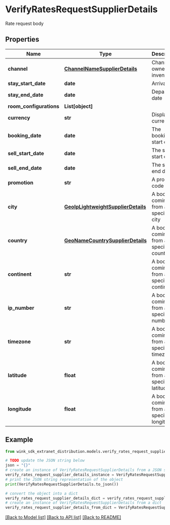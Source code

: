 # VerifyRatesRequestSupplierDetails

Rate request body

## Properties

Name | Type | Description | Notes
------------ | ------------- | ------------- | -------------
**channel** | [**ChannelNameSupplierDetails**](ChannelNameSupplierDetails.md) | Channel owner of inventory | 
**stay_start_date** | **date** | Arrival date | 
**stay_end_date** | **date** | Departure date | 
**room_configurations** | **List[object]** |  | 
**currency** | **str** | Display currency | 
**booking_date** | **date** | The booking start date | [optional] 
**sell_start_date** | **date** | The sell start date | [optional] 
**sell_end_date** | **date** | The sell end date | [optional] 
**promotion** | **str** | A promo code | [optional] 
**city** | [**GeoIpLightweightSupplierDetails**](GeoIpLightweightSupplierDetails.md) | A booker coming from a specific city | [optional] 
**country** | [**GeoNameCountrySupplierDetails**](GeoNameCountrySupplierDetails.md) | A booker coming from a specific country | [optional] 
**continent** | **str** | A booker coming from a specific continent | [optional] 
**ip_number** | **str** | A booker coming from a specific IP number | [optional] 
**timezone** | **str** | A booker coming from a specific timezone | [optional] 
**latitude** | **float** | A booker coming from a specific latitude | [optional] 
**longitude** | **float** | A booker coming from a specific longitude | [optional] 

## Example

```python
from wink_sdk_extranet_distribution.models.verify_rates_request_supplier_details import VerifyRatesRequestSupplierDetails

# TODO update the JSON string below
json = "{}"
# create an instance of VerifyRatesRequestSupplierDetails from a JSON string
verify_rates_request_supplier_details_instance = VerifyRatesRequestSupplierDetails.from_json(json)
# print the JSON string representation of the object
print(VerifyRatesRequestSupplierDetails.to_json())

# convert the object into a dict
verify_rates_request_supplier_details_dict = verify_rates_request_supplier_details_instance.to_dict()
# create an instance of VerifyRatesRequestSupplierDetails from a dict
verify_rates_request_supplier_details_from_dict = VerifyRatesRequestSupplierDetails.from_dict(verify_rates_request_supplier_details_dict)
```
[[Back to Model list]](../README.md#documentation-for-models) [[Back to API list]](../README.md#documentation-for-api-endpoints) [[Back to README]](../README.md)



